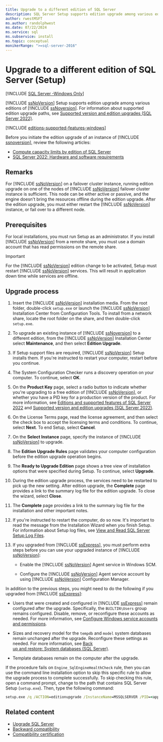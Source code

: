 ```yaml
---
title: Upgrade to a different edition of SQL Server
description: SQL Server Setup supports edition upgrade among various editions of SQL Server. Before you begin an edition upgrade, review the resources in this article.
author: rwestMSFT
ms.author: randolphwest
ms.date: 07/22/2024
ms.service: sql
ms.subservice: install
ms.topic: conceptual
monikerRange: ">=sql-server-2016"
---
```

# Upgrade to a different edition of SQL Server (Setup)

[!INCLUDE [SQL Server -Windows Only](../../includes/applies-to-version/sql-windows-only.md)]

[!INCLUDE [ssNoVersion](../../includes/ssnoversion-md.md)] Setup supports edition upgrade among various editions of [!INCLUDE [ssNoversion](../../includes/ssnoversion-md.md)]. For information about supported edition upgrade paths, see [Supported version and edition upgrades (SQL Server 2022)](supported-version-and-edition-upgrades-2022.md).

[!INCLUDE [editions-supported-features-windows](../../includes/editions-supported-features-windows.md)]

Before you initiate the edition upgrade of an instance of [!INCLUDE [ssnoversion](../../includes/ssnoversion-md.md)], review the following articles:

- [Compute capacity limits by edition of SQL Server](../../sql-server/compute-capacity-limits-by-edition-of-sql-server.md)
- [SQL Server 2022: Hardware and software requirements](../../sql-server/install/hardware-and-software-requirements-for-installing-sql-server-2022.md)

## Remarks

For [!INCLUDE [ssNoVersion](../../includes/ssnoversion-md.md)] on a failover cluster instance, running edition upgrade on one of the nodes of [!INCLUDE [ssNoVersion](../../includes/ssnoversion-md.md)] failover cluster instance is sufficient. This node can be either active or passive, and the engine doesn't bring the resources offline during the edition upgrade. After the edition upgrade, you must either restart the [!INCLUDE [ssNoVersion](../../includes/ssnoversion-md.md)] instance, or fail over to a different node.

## Prerequisites

For local installations, you must run Setup as an administrator. If you install [!INCLUDE [ssNoVersion](../../includes/ssnoversion-md.md)] from a remote share, you must use a domain account that has read permissions on the remote share.

> [!IMPORTANT]  
> For the [!INCLUDE [ssNoVersion](../../includes/ssnoversion-md.md)] edition change to be activated, Setup must restart [!INCLUDE [ssNoVersion](../../includes/ssnoversion-md.md)] services. This will result in application down time while services are offline.

## Upgrade process

1. Insert the [!INCLUDE [ssNoVersion](../../includes/ssnoversion-md.md)] installation media. From the root folder, double-click `setup.exe` or launch the [!INCLUDE [ssNoVersion](../../includes/ssnoversion-md.md)] Installation Center from Configuration Tools. To install from a network share, locate the root folder on the share, and then double-click `setup.exe`.

1. To upgrade an existing instance of [!INCLUDE [ssNoversion](../../includes/ssnoversion-md.md)] to a different edition, from the [!INCLUDE [ssNoVersion](../../includes/ssnoversion-md.md)] Installation Center select **Maintenance**, and then select **Edition Upgrade**.

1. If Setup support files are required, [!INCLUDE [ssNoVersion](../../includes/ssnoversion-md.md)] Setup installs them. If you're instructed to restart your computer, restart before you continue.

1. The System Configuration Checker runs a discovery operation on your computer. To continue, select **OK**.

1. On the **Product Key** page, select a radio button to indicate whether you're upgrading to a free edition of [!INCLUDE [ssNoVersion](../../includes/ssnoversion-md.md)], or whether you have a PID key for a production version of the product. For more information, see [Editions and supported features of SQL Server 2022](../../sql-server/editions-and-components-of-sql-server-2022.md) and [Supported version and edition upgrades (SQL Server 2022)](supported-version-and-edition-upgrades-2022.md).

1. On the License Terms page, read the license agreement, and then select the check box to accept the licensing terms and conditions. To continue, select **Next**. To end Setup, select **Cancel**.

1. On the **Select Instance** page, specify the instance of [!INCLUDE [ssNoVersion](../../includes/ssnoversion-md.md)] to upgrade.

1. The **Edition Upgrade Rules** page validates your computer configuration before the edition upgrade operation begins.

1. The **Ready to Upgrade Edition** page shows a tree view of installation options that were specified during Setup. To continue, select **Upgrade**.

1. During the edition upgrade process, the services need to be restarted to pick up the new setting. After edition upgrade, the **Complete** page provides a link to the summary log file for the edition upgrade. To close the wizard, select **Close**.

1. The **Complete** page provides a link to the summary log file for the installation and other important notes.

1. If you're instructed to restart the computer, do so now. It's important to read the message from the Installation Wizard when you finish Setup. For information about Setup log files, see [View and Read SQL Server Setup Log Files](view-and-read-sql-server-setup-log-files.md).

1. If you upgraded from [!INCLUDE [ssExpress](../../includes/ssexpress-md.md)], you must perform extra steps before you can use your upgraded instance of [!INCLUDE [ssNoVersion](../../includes/ssnoversion-md.md)]:

   - Enable the [!INCLUDE [ssNoVersion](../../includes/ssnoversion-md.md)] Agent service in Windows SCM.

   - Configure the [!INCLUDE [ssNoVersion](../../includes/ssnoversion-md.md)] Agent service account by using [!INCLUDE [ssNoVersion](../../includes/ssnoversion-md.md)] Configuration Manager.

In addition to the previous steps, you might need to do the following if you upgraded from [!INCLUDE [ssExpress](../../includes/ssexpress-md.md)]:

- Users that were created and configured in [!INCLUDE [ssExpress](../../includes/ssexpress-md.md)] remain configured after the upgrade. Specifically, the `BUILTIN\Users` group remains configured. Disable, remove, or reconfigure these accounts as needed. For more information, see [Configure Windows service accounts and permissions](../configure-windows/configure-windows-service-accounts-and-permissions.md).

- Sizes and recovery model for the `tempdb` and `model` system databases remain unchanged after the upgrade. Reconfigure these settings as needed. For more information, see [Back up and restore: System databases (SQL Server)](../../relational-databases/backup-restore/back-up-and-restore-of-system-databases-sql-server.md).

- Template databases remain on the computer after the upgrade.

If the procedure fails on `Engine_SqlEngineHealthCheck` rule, then you can use the command line installation option to skip this specific rule to allow the upgrade process to complete successfully. To skip checking this rule, open a command prompt, change to the path that contains SQL Server Setup (`setup.exe`). Then, type the following command:

```cmd
setup.exe /q /ACTION=editionupgrade /InstanceName=MSSQLSERVER /PID=<appropriatePid> /SkipRules=Engine_SqlEngineHealthCheck
```

## Related content

- [Upgrade SQL Server](upgrade-sql-server.md)
- [Backward compatibility](/previous-versions/sql/sql-server-2016/cc280407(v=sql.130))
- [Compatibility certification](compatibility-certification.md)
